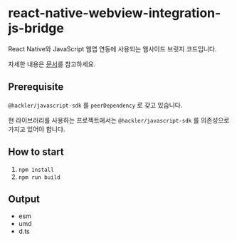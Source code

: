 # react-native-webview-integration-js-bridge

React Native와 JavaScript 웹앱 연동에 사용되는 웹사이드 브릿지 코드입니다.

자세한 내용은 [문서](https://docs-kr.hackle.io/docs/react-native-web-app-integration)를 참고하세요.

## Prerequisite

`@hackler/javascript-sdk` 를 `peerDependency` 로 갖고 있습니다.

현 라이브러리를 사용하는 프로젝트에서는 `@hackler/javascript-sdk` 를 의존성으로 가지고 있어야 합니다.

## How to start

1. `npm install`
2. `npm run build`

## Output

- esm
- umd
- d.ts
